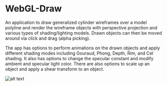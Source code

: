 # WebGL-Draw

An application to draw generalized cylinder wireframes over a model polyline and render the wireframe objects with perspective projection and various types of shading/lighting models. Drawn objects can then be moved around via click and drag (alpha picking).

The app has options to perform animations on the drawn objects and apply different shading modes including Gouraud, Phong, Depth, Rim, and Cel shading. It also has options to change the specular constant and modify ambient and specular light color. There are also options to scale up an object and apply a shear transform to an object.

![alt text](https://camo.githubusercontent.com/9c7a39b777e9798dff62314dfe53e03da37ecd88/68747470733a2f2f63616e7661732e756373632e6564752f636f75727365732f31323936312f66696c65732f3532393736332f707265766965773f76657269666965723d58717954587842735a474c454e5563445549593277544a42746638687351627670545a5a64573158)

